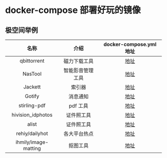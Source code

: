 # docker-compose 部署好玩的镜像

## 极空间举例

|         名称         |       介绍       |                           docker-compose.yml 地址                            |
| :------------------: | :--------------: | :--------------------------------------------------------------------------: |
|     qbittorrent      |   磁力下载工具   |    [地址](https://github.com/code-lives/Nas-Docker/tree/main/qbittorrent)    |
|       NasTool        | 智能影音管理工具 |      [地址](https://github.com/code-lives/Nas-Docker/tree/main/NasTool)      |
|       Jackett        |      索引器      |      [地址](https://github.com/code-lives/Nas-Docker/tree/main/jackett)      |
|        Gotify        |     消息通知     |      [地址](https://github.com/code-lives/Nas-Docker/tree/main/gotify)       |
|     stirling-pdf     |     pdf 工具     |   [地址](https://github.com/code-lives/Nas-Docker/tree/main/stirling-pdf)    |
|  hivision_idphotos   |    证件照工具    | [地址](https://github.com/code-lives/Nas-Docker/tree/main/hivision_idphotos) |
|        alist         |    证件照工具    |       [地址](https://github.com/code-lives/Nas-Docker/tree/main/alist)       |
|    rehiy/dailyhot    |   各大平台热点   |     [地址](https://github.com/code-lives/Nas-Docker/tree/main/dailyhot)      |
| ihmily/image-matting |     抠图工具     |   [地址](https://github.com/code-lives/Nas-Docker/tree/main/image-matting)   |
